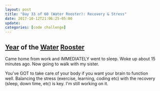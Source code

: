 ```yaml
---
layout: post
title: "Day 33 of 60 (Water Rooster): Recovery & Stress"
date: 2017-10-12T21:06:25-05:00
update: 
categories: [code challenge]
---
```

## [Year](https://en.wikipedia.org/wiki/Chinese_zodiac#Years) of the [Water](https://en.wikipedia.org/wiki/Water_(Wu_Xing)) [Rooster](https://en.wikipedia.org/wiki/Rooster_(zodiac))

Came home from work and IMMEDIATELY went to sleep. Woke up about 15 minutes ago. Now going to walk with my sister.

You've GOT to take care of your body if you want your brain to function well. Balancing the stress (exercise, learning, coding etc) with the recovery (sleep, down time, etc) is key. I'm still working on it.